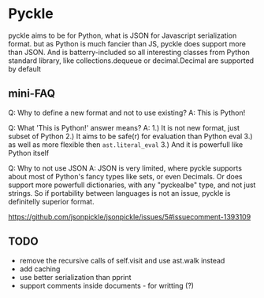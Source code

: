 # Pyckle

pyckle aims to be for Python, what is JSON for Javascript
serialization format. but as Python is much fancier than JS,
pyckle does support more than JSON. And is batterry-included
so all interesting classes from Python standard library, like
collections.dequeue or decimal.Decimal are supported by default

## mini-FAQ
Q: Why to define a new format and not to use existing?
A: This is Python!

Q: What 'This is Python!' answer means?
A: 1.) It is not new format, just subset of Python
   2.) It aims to be safe(r) for evaluation than Python eval
   3.) as well as more flexible then `ast.literal_eval`
   3.) And it is powerfull like Python itself

Q: Why to not use JSON
A: JSON is very limited, where pyckle supports about most of Python's fancy
   types like sets, or even Decimals. Or does support more powerfull dictionaries,
   with any "pyckealbe" type, and not just strings. So if portability between
   languages is not an issue, pyckle is definitelly superior format.

   https://github.com/jsonpickle/jsonpickle/issues/5#issuecomment-1393109

## TODO
* remove the recursive calls of self.visit and use ast.walk instead
* add caching
* use better serialization than pprint
* support comments inside documents - for writting (?)
